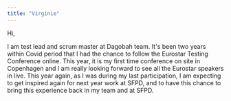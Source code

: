 ```yaml
---
title: "Virginie"
---
```


Hi, 

I am test lead and scrum master at Dagobah team. 
It's been two years within Covid period that I had the chance to follow the Eurostar Testing Conference online. This year, it is my first time conference on site in Copenhagen and I am really looking forward to see all the Eurostar speakers in live. 
This year again, as I was during my last participation, I am expecting to get inspired again for next year work at SFPD, and to have this chance to bring this experience back in my team and at SFPD.  